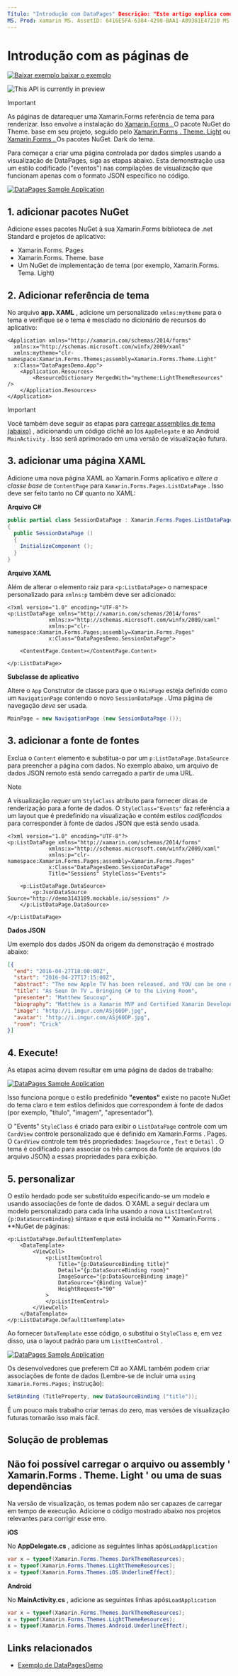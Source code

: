 ```yaml
---
Título: "Introdução com DataPages" Descrição: "Este artigo explica como começar a criar uma página simples controlada por dados usando Xamarin.Forms DataPages".
MS. Prod: xamarin MS. AssetID: 6416E5FA-6384-4298-BAA1-A89381E47210 MS. Technology: xamarin-Forms autor: davidbritch MS. Author: dabritch MS. Date: 12/01/2017 no-loc: [ Xamarin.Forms , Xamarin.Essentials ]
---
```


# <a name="getting-started-with-datapages"></a>Introdução com as páginas de

[![Baixar exemplo ](~/media/shared/download.png) baixar o exemplo](https://github.com/xamarin/xamarin-forms-samples/tree/master/Pages/DataPagesDemo)

![](~/media/shared/preview.png "This API is currently in preview")

> [!IMPORTANT]
> As páginas de datarequer uma Xamarin.Forms referência de tema para renderizar. Isso envolve a instalação do [ Xamarin.Forms . ](https://www.nuget.org/packages/Xamarin.Forms.Theme.Base/)O pacote NuGet do Theme. base em seu projeto, seguido pelo [ Xamarin.Forms . Theme. Light](https://www.nuget.org/packages/Xamarin.Forms.Theme.Light/) ou [ Xamarin.Forms . ](https://www.nuget.org/packages/Xamarin.Forms.Theme.Dark/)Os pacotes NuGet. Dark do tema.

Para começar a criar uma página controlada por dados simples usando a visualização de DataPages, siga as etapas abaixo. Esta demonstração usa um estilo codificado ("eventos") nas compilações de visualização que funcionam apenas com o formato JSON específico no código.

[![](get-started-images/demo-sml.png "DataPages Sample Application")](get-started-images/demo.png#lightbox "DataPages Sample Application")

## <a name="1-add-nuget-packages"></a>1. adicionar pacotes NuGet

Adicione esses pacotes NuGet à sua Xamarin.Forms biblioteca de .net Standard e projetos de aplicativo:

- Xamarin.Forms. Pages
- Xamarin.Forms. Theme. base
- Um NuGet de implementação de tema (por exemplo, Xamarin.Forms. Tema. Light)

## <a name="2-add-theme-reference"></a>2. Adicionar referência de tema

No arquivo **app. XAML** , adicione um personalizado `xmlns:mytheme` para o tema e verifique se o tema é mesclado no dicionário de recursos do aplicativo:

```xaml
<Application xmlns="http://xamarin.com/schemas/2014/forms"
  xmlns:x="http://schemas.microsoft.com/winfx/2009/xaml"
  xmlns:mytheme="clr-namespace:Xamarin.Forms.Themes;assembly=Xamarin.Forms.Theme.Light"
  x:Class="DataPagesDemo.App">
    <Application.Resources>
        <ResourceDictionary MergedWith="mytheme:LightThemeResources" />
    </Application.Resources>
</Application>
```

> [!IMPORTANT]
> Você também deve seguir as etapas para [carregar assemblies de tema (abaixo)](#troubleshooting) , adicionando um código clichê ao Ios `AppDelegate` e ao Android `MainActivity` . Isso será aprimorado em uma versão de visualização futura.

## <a name="3-add-a-xaml-page"></a>3. adicionar uma página XAML

Adicione uma nova página XAML ao Xamarin.Forms aplicativo e *altere a classe base* de `ContentPage` para `Xamarin.Forms.Pages.ListDataPage` . Isso deve ser feito tanto no C# quanto no XAML:

**Arquivo C#**

```csharp
public partial class SessionDataPage : Xamarin.Forms.Pages.ListDataPage // was ContentPage
{
  public SessionDataPage ()
  {
    InitializeComponent ();
  }
}
```

**Arquivo XAML**

Além de alterar o elemento raiz para `<p:ListDataPage>` o namespace personalizado para `xmlns:p` também deve ser adicionado:

```xaml
<?xml version="1.0" encoding="UTF-8"?>
<p:ListDataPage xmlns="http://xamarin.com/schemas/2014/forms"
             xmlns:x="http://schemas.microsoft.com/winfx/2009/xaml"
             xmlns:p="clr-namespace:Xamarin.Forms.Pages;assembly=Xamarin.Forms.Pages"
             x:Class="DataPagesDemo.SessionDataPage">

    <ContentPage.Content></ContentPage.Content>

</p:ListDataPage>
```

**Subclasse de aplicativo**

Altere o `App` Construtor de classe para que o `MainPage` esteja definido como um `NavigationPage` contendo o novo `SessionDataPage` . Uma página de navegação *deve* ser usada.

```csharp
MainPage = new NavigationPage (new SessionDataPage ());
```

## <a name="3-add-the-datasource"></a>3. adicionar a fonte de fontes

Exclua o `Content` elemento e substitua-o por um `p:ListDataPage.DataSource` para preencher a página com dados. No exemplo abaixo, um arquivo de dados JSON remoto está sendo carregado a partir de uma URL.

> [!NOTE]
> A visualização *requer* um `StyleClass` atributo para fornecer dicas de renderização para a fonte de dados. O `StyleClass="Events"` faz referência a um layout que é predefinido na visualização e contém estilos *codificados* para corresponder à fonte de dados JSON que está sendo usada.

```xaml
<?xml version="1.0" encoding="UTF-8"?>
<p:ListDataPage xmlns="http://xamarin.com/schemas/2014/forms"
             xmlns:x="http://schemas.microsoft.com/winfx/2009/xaml"
             xmlns:p="clr-namespace:Xamarin.Forms.Pages;assembly=Xamarin.Forms.Pages"
             x:Class="DataPagesDemo.SessionDataPage"
             Title="Sessions" StyleClass="Events">

    <p:ListDataPage.DataSource>
        <p:JsonDataSource Source="http://demo3143189.mockable.io/sessions" />
    </p:ListDataPage.DataSource>

</p:ListDataPage>
```

**Dados JSON**

Um exemplo dos dados JSON da origem da demonstração é mostrado abaixo:

```json
[{
  "end": "2016-04-27T18:00:00Z",
  "start": "2016-04-27T17:15:00Z",
  "abstract": "The new Apple TV has been released, and YOU can be one of the first developers to write apps for it. To make things even better, you can build these apps in C#! This session will introduce the basics of how to create a tvOS app with Xamarin, including: differences between tvOS and iOS APIs, TV user interface best practices, responding to user input, as well as the capabilities and limitations of building apps for a television. Grab some popcorn—this is going to be good!",
  "title": "As Seen On TV … Bringing C# to the Living Room",
  "presenter": "Matthew Soucoup",
  "biography": "Matthew is a Xamarin MVP and Certified Xamarin Developer from Madison, WI. He founded his company Code Mill Technologies and started the Madison Mobile .Net Developers Group.  Matt regularly speaks on .Net and Xamarin development at user groups, code camps and conferences throughout the Midwest. Matt gardens hot peppers, rides bikes, and loves Wisconsin micro-brews and cheese.",
  "image": "http://i.imgur.com/ASj60DP.jpg",
  "avatar": "http://i.imgur.com/ASj60DP.jpg",
  "room": "Crick"
}]
```

## <a name="4-run"></a>4. Execute!

As etapas acima devem resultar em uma página de dados de trabalho:

[![](get-started-images/demo-sml.png "DataPages Sample Application")](get-started-images/demo.png#lightbox "DataPages Sample Application")

Isso funciona porque o estilo predefinido **"eventos"** existe no pacote NuGet do tema claro e tem estilos definidos que correspondem à fonte de dados (por exemplo, "título", "imagem", "apresentador").

O "Events" `StyleClass` é criado para exibir o `ListDataPage` controle com um `CardView` controle personalizado que é definido em Xamarin.Forms . Pages. O `CardView` controle tem três propriedades: `ImageSource` , `Text` e `Detail` . O tema é codificado para associar os três campos da fonte de arquivos (do arquivo JSON) a essas propriedades para exibição.

## <a name="5-customize"></a>5. personalizar

O estilo herdado pode ser substituído especificando-se um modelo e usando associações de fonte de dados. O XAML a seguir declara um modelo personalizado para cada linha usando a nova `ListItemControl` `{p:DataSourceBinding}` sintaxe e que está incluída no ** Xamarin.Forms . **NuGet de páginas:

```xaml
<p:ListDataPage.DefaultItemTemplate>
    <DataTemplate>
        <ViewCell>
            <p:ListItemControl
                Title="{p:DataSourceBinding title}"
                Detail="{p:DataSourceBinding room}"
                ImageSource="{p:DataSourceBinding image}"
                DataSource="{Binding Value}"
                HeightRequest="90"
            >
            </p:ListItemControl>
        </ViewCell>
    </DataTemplate>
</p:ListDataPage.DefaultItemTemplate>
```

Ao fornecer `DataTemplate` esse código, o substitui o `StyleClass` e, em vez disso, usa o layout padrão para um `ListItemControl` .

[![](get-started-images/custom-sml.png "DataPages Sample Application")](get-started-images/custom.png#lightbox "DataPages Sample Application")

Os desenvolvedores que preferem C# ao XAML também podem criar associações de fonte de dados (Lembre-se de incluir uma `using Xamarin.Forms.Pages;` instrução):

```csharp
SetBinding (TitleProperty, new DataSourceBinding ("title"));
```

É um pouco mais trabalho criar temas do zero, mas versões de visualização futuras tornarão isso mais fácil.

## <a name="troubleshooting"></a>Solução de problemas

## <a name="could-not-load-file-or-assembly-xamarinformsthemelight-or-one-of-its-dependencies"></a>Não foi possível carregar o arquivo ou assembly ' Xamarin.Forms . Theme. Light ' ou uma de suas dependências

Na versão de visualização, os temas podem não ser capazes de carregar em tempo de execução. Adicione o código mostrado abaixo nos projetos relevantes para corrigir esse erro.

**iOS**

No **AppDelegate.cs** , adicione as seguintes linhas após`LoadApplication`

```csharp
var x = typeof(Xamarin.Forms.Themes.DarkThemeResources);
x = typeof(Xamarin.Forms.Themes.LightThemeResources);
x = typeof(Xamarin.Forms.Themes.iOS.UnderlineEffect);
```

**Android**

No **MainActivity.cs** , adicione as seguintes linhas após`LoadApplication`

```csharp
var x = typeof(Xamarin.Forms.Themes.DarkThemeResources);
x = typeof(Xamarin.Forms.Themes.LightThemeResources);
x = typeof(Xamarin.Forms.Themes.Android.UnderlineEffect);
```

## <a name="related-links"></a>Links relacionados

- [Exemplo de DataPagesDemo](https://github.com/xamarin/xamarin-forms-samples/tree/master/Pages/DataPagesDemo)
